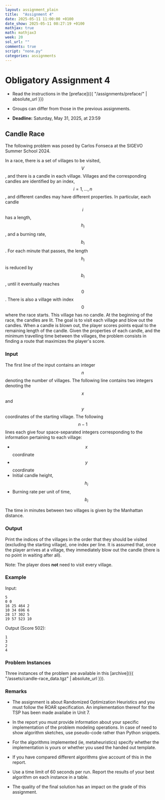```yaml
---
layout: assignment_plain
title:  "Assignment 4"
date: 2025-05-11 11:00:00 +0100
date_show: 2025-05-11 08:27:19 +0100
mathjax: true
math: mathjax3
week: 20
sol_url: ""
comments: true
script: "none.py"
categories: assignments
---
```


<!-- https://pdmosses.github.io/just-the-docs-tests-old/docs/math/mathjax3/ -->

# Obligatory Assignment 4

- Read the instructions in the [preface]({{ "/assignments/preface/" | absolute_url }})

- Groups can differ from those in the previous assignments. 

- **Deadline:** Saturday, May 31, 2025, at 23:59


## Candle Race

The following problem was posed by Carlos Fonseca at the SIGEVO Summer School 2024.

In a race, there is a set of villages to be visited, $$V$$, and there is a candle in
each village. Villages and the corresponding candles are identified by an index,
$$i = 1, \ldots , n$$, and different candles may have different properties. In particular,
each candle $$i$$ has a length, $$h_i$$, and a burning rate, $$b_i$$. For each minute that passes,
the length $$h_i$$ is reduced by $$b_i$$, until it eventually reaches $$0$$. There is also a village
with index $$0$$ where the race starts. This village has no candle.
At the beginning of the race, the candles are lit. The goal is to visit each village
and blow out the candles. When a candle is blown out, the player scores points
equal to the remaining length of the candle. Given the properties of each candle,
and the minimum travelling time between the villages, the problem consists in
finding a route that maximizes the player's score.

### Input

The first line of the input contains an integer $$n$$ denoting the number of villages.
The following line contains two integers denoting the $$x$$ and $$y$$ coordinates of the
starting village.
The following $$n - 1$$ lines each give four space-separated integers corresponding
to the information pertaining to each village:

- $$x$$ coordinate
- $$y$$ coordinate
- Initial candle height, $$h_i$$
- Burning rate per unit of time, $$b_i$$

The time in minutes between two villages is given by the Manhattan distance.

### Output

Print the indices of the villages in the order that they should be visited (excluding
the starting village), one index per line. It is assumed that, once the player arrives
at a village, they immediately blow out the candle (there is no point in waiting
after all).

Note: The player does **not** need to visit every village.

### Example

Input:

```text
5
0 0
16 25 464 2
10 34 696 6
28 17 302 5
19 57 523 10
```

Output (Score 502):

```text
1
3
2
4
```

### Problem Instances

Three instances of the problem are available in this [archive]({{
"/assets/candle-race_data.tgz" | absolute_url }}).


### Remarks

- The assignment is about Randomized Optimization Heuristics and you must follow
  the ROAR specification. An implementation thereof for the TSP has been made
  availabe in Unit 7.

- In the report you must provide information about your specific implementation
  of the problem modeling operations. In case of need to show algorithm
  sketches, use pseudo-code rather than Python snippets.

- For the algorithms implemented (ie, metaheuristics) specify whether the
  implementation is yours or whether you used the handed out template.

- If you have compared different algorithms give account of this in the report.

- Use a time limit of 60 seconds per run. Report the results of your best
  algorithm on each instance in a table.
  
- The quality of the final solution has an impact on the grade of this
  assignment.